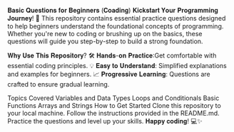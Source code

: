 𝐁𝐚𝐬𝐢𝐜 𝐐𝐮𝐞𝐬𝐭𝐢𝐨𝐧𝐬 𝐟𝐨𝐫 𝐁𝐞𝐠𝐢𝐧𝐧𝐞𝐫𝐬 (𝐂𝐨𝐚𝐝𝐢𝐧𝐠)
𝐊𝐢𝐜𝐤𝐬𝐭𝐚𝐫𝐭 𝐘𝐨𝐮𝐫 𝐏𝐫𝐨𝐠𝐫𝐚𝐦𝐦𝐢𝐧𝐠 𝐉𝐨𝐮𝐫𝐧𝐞𝐲! 🚀
This repository contains essential practice questions designed to help beginners understand the foundational concepts of programming. Whether you're new to coding or brushing up on the basics, these questions will guide you step-by-step to build a strong foundation.

𝐖𝐡𝐲 𝐔𝐬𝐞 𝐓𝐡𝐢𝐬 𝐑𝐞𝐩𝐨𝐬𝐢𝐭𝐨𝐫𝐲?
🛠️ 𝐇𝐚𝐧𝐝𝐬-𝐨𝐧 𝐏𝐫𝐚𝐜𝐭𝐢𝐜𝐞:Get comfortable with essential coding principles.
💡 𝐄𝐚𝐬𝐲 𝐭𝐨 𝐔𝐧𝐝𝐞𝐫𝐬𝐭𝐚𝐧𝐝: Simplified explanations and examples for beginners.
📈 𝐏𝐫𝐨𝐠𝐫𝐞𝐬𝐬𝐢𝐯𝐞 𝐋𝐞𝐚𝐫𝐧𝐢𝐧𝐠: Questions are crafted to ensure gradual learning.

Topics Covered
Variables and Data Types
Loops and Conditionals
Basic Functions
Arrays and Strings
How to Get Started
Clone this repository to your local machine.
Follow the instructions provided in the README.md.
Practice the questions and level up your skills.
𝐇𝐚𝐩𝐩𝐲 𝐜𝐨𝐝𝐢𝐧𝐠! 💻✨
